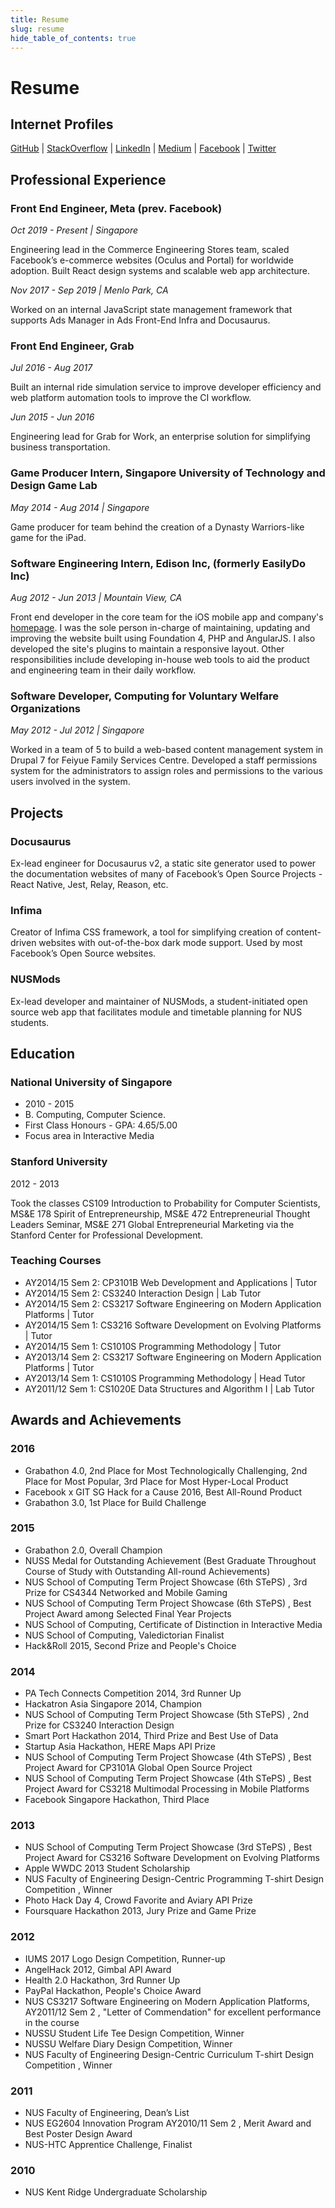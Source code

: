 ```yaml
---
title: Resume
slug: resume
hide_table_of_contents: true
---
```


<div className="col col--8 col--offset-2">

# Resume

## Internet Profiles

[GitHub](https://github.com/Muath) | [StackOverflow](https://stackoverflow.com/u/1751946) | [LinkedIn](https://www.linkedin.com/in/Muath) | [Medium](https://medium.com/@Muath) | [Facebook](https://facebook.com/Muath) | [Twitter](https://twitter.com/Muathz)

## Professional Experience

### Front End Engineer, Meta (prev. Facebook)

_Oct 2019 - Present | Singapore_

Engineering lead in the Commerce Engineering Stores team, scaled Facebook’s e-commerce websites (Oculus and Portal) for worldwide adoption. Built React design systems and scalable web app architecture.

_Nov 2017 - Sep 2019 | Menlo Park, CA_

Worked on an internal JavaScript state management framework that supports Ads Manager in Ads Front-End Infra and Docusaurus.

### Front End Engineer, Grab

_Jul 2016 - Aug 2017_

Built an internal ride simulation service to improve developer efficiency and web platform automation tools to improve the CI workflow.

_Jun 2015 - Jun 2016_

Engineering lead for Grab for Work, an enterprise solution for simplifying business transportation.

### Game Producer Intern, Singapore University of Technology and Design Game Lab

_May 2014 - Aug 2014 | Singapore_

Game producer for team behind the creation of a Dynasty Warriors-like game for the iPad.

### Software Engineering Intern, Edison Inc, (formerly EasilyDo Inc)

_Aug 2012 - Jun 2013 | Mountain View, CA_

Front end developer in the core team for the iOS mobile app and company's [homepage](https://www.easilydo.com). I was the sole person in-charge of maintaining, updating and improving the website built using Foundation 4, PHP and AngularJS. I also developed the site's plugins to maintain a responsive layout. Other responsibilities include developing in-house web tools to aid the product and engineering team in their daily workflow.

### Software Developer, Computing for Voluntary Welfare Organizations

_May 2012 - Jul 2012 | Singapore_

Worked in a team of 5 to build a web-based content management system in Drupal 7 for Feiyue Family Services Centre. Developed a staff permissions system for the administrators to assign roles and permissions to the various users involved in the system.

## Projects

### Docusaurus

Ex-lead engineer for Docusaurus v2, a static site generator used to power the documentation websites of many of Facebook’s Open Source Projects - React Native, Jest, Relay, Reason, etc.

### Infima

Creator of Infima CSS framework, a tool for simplifying creation of content-driven websites with out-of-the-box dark mode support. Used by most Facebook’s Open Source websites.

### NUSMods

Ex-lead developer and maintainer of NUSMods, a student-initiated open source web app that facilitates module and timetable planning for NUS students.

## Education

### National University of Singapore

- 2010 - 2015
- B. Computing, Computer Science.
- First Class Honours - GPA: 4.65/5.00
- Focus area in Interactive Media

### Stanford University

2012 - 2013

Took the classes CS109 Introduction to Probability for Computer Scientists, MS&E 178 Spirit of Entrepreneurship, MS&E 472 Entrepreneurial Thought Leaders Seminar, MS&E 271 Global Entrepreneurial Marketing via the Stanford Center for Professional Development.

### Teaching Courses

- AY2014/15 Sem 2: CP3101B Web Development and Applications | Tutor
- AY2014/15 Sem 2: CS3240 Interaction Design | Lab Tutor
- AY2014/15 Sem 2: CS3217 Software Engineering on Modern Application Platforms | Tutor
- AY2014/15 Sem 1: CS3216 Software Development on Evolving Platforms | Tutor
- AY2014/15 Sem 1: CS1010S Programming Methodology | Tutor
- AY2013/14 Sem 2: CS3217 Software Engineering on Modern Application Platforms | Tutor
- AY2013/14 Sem 1: CS1010S Programming Methodology | Head Tutor
- AY2011/12 Sem 1: CS1020E Data Structures and Algorithm I | Lab Tutor

## Awards and Achievements

### 2016

- Grabathon 4.0, 2nd Place for Most Technologically Challenging, 2nd Place for Most Popular, 3rd Place for Most Hyper-Local Product
- Facebook x GIT SG Hack for a Cause 2016, Best All-Round Product
- Grabathon 3.0, 1st Place for Build Challenge

### 2015

- Grabathon 2.0, Overall Champion
- NUSS Medal for Outstanding Achievement (Best Graduate Throughout Course of Study with Outstanding All-round Achievements)
- NUS School of Computing Term Project Showcase (6th STePS) , 3rd Prize for CS4344 Networked and Mobile Gaming
- NUS School of Computing Term Project Showcase (6th STePS) , Best Project Award among Selected Final Year Projects
- NUS School of Computing, Certificate of Distinction in Interactive Media
- NUS School of Computing, Valedictorian Finalist
- Hack&Roll 2015, Second Prize and People's Choice

### 2014

- PA Tech Connects Competition 2014, 3rd Runner Up
- Hackatron Asia Singapore 2014, Champion
- NUS School of Computing Term Project Showcase (5th STePS) , 2nd Prize for CS3240 Interaction Design
- Smart Port Hackathon 2014, Third Prize and Best Use of Data
- Startup Asia Hackathon, HERE Maps API Prize
- NUS School of Computing Term Project Showcase (4th STePS) , Best Project Award for CP3101A Global Open Source Project
- NUS School of Computing Term Project Showcase (4th STePS) , Best Project Award for CS3218 Multimodal Processing in Mobile Platforms
- Facebook Singapore Hackathon, Third Place

### 2013

- NUS School of Computing Term Project Showcase (3rd STePS) , Best Project Award for CS3216 Software Development on Evolving Platforms
- Apple WWDC 2013 Student Scholarship
- NUS Faculty of Engineering Design-Centric Programming T-shirt Design Competition , Winner
- Photo Hack Day 4, Crowd Favorite and Aviary API Prize
- Foursquare Hackathon 2013, Jury Prize and Game Prize

### 2012

- IUMS 2017 Logo Design Competition, Runner-up
- AngelHack 2012, Gimbal API Award
- Health 2.0 Hackathon, 3rd Runner Up
- PayPal Hackathon, People's Choice Award
- NUS CS3217 Software Engineering on Modern Application Platforms, AY2011/12 Sem 2 , "Letter of Commendation" for excellent performance in the course
- NUSSU Student Life Tee Design Competition, Winner
- NUSSU Welfare Diary Design Competition, Winner
- NUS Faculty of Engineering Design-Centric Curriculum T-shirt Design Competition , Winner

### 2011

- NUS Faculty of Engineering, Dean’s List
- NUS EG2604 Innovation Program AY2010/11 Sem 2 , Merit Award and Best Poster Design Award
- NUS-HTC Apprentice Challenge, Finalist

### 2010

- NUS Kent Ridge Undergraduate Scholarship

</div>

